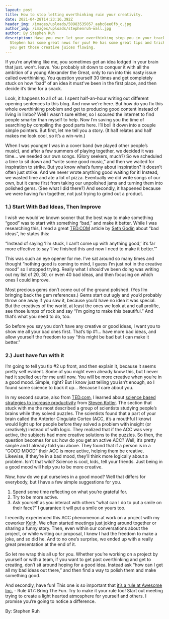 ```yaml
---
layout: post
title: How to stop letting overthinking ruin your creativity.
date: 2021-04-28T14:23:16.392Z
header_img: /images/uploads/50983535057_aabc6ee6fb_c.jpg
author_img: /images/uploads/stephenruh-wall.jpg
author: By Stephen Ruh
description: Have you ever let your overthinking stop you in your tracks? Well,
  Stephen has some great news for you! He has some great tips and tricks to help
  you get those creative juices flowing.
---
```

If you’re anything like me, you sometimes get an idea lodged in your brain that just. won’t. leave. You probably sit down to conquer it with all the ambition of a young Alexander the Great, only to run into this nasty issue called overthinking. You question yourself 30 times and get completely stuck on how “bad” of an idea it must've been in the first place, and then decide it’s time for a snack.

Look, it happens to all of us. I spent half-an-hour writing out different opening sentences to this blog. And now we’re here. But how do you fix this whole overthinking problem and get to producing good content instead of living in limbo? Well I wasn’t sure either, so I scoured the internet to find people smarter than myself to help. Now I’m saving you the time of searching by compiling the good parts here. I’ll boil it down into a couple simple pointers. But first, let me tell you a story. (It half relates and half makes me look cool, so it’s a win-win.)

When I was younger I was in a cover band (we played other people’s music), and after a few summers of playing together, we decided it was time… we needed our own songs. (Glory seekers, much?) So we scheduled a time to sit down and “write some good music,” and then we waited for inspiration to strike. But you know what’s funny about inspiration? It doesn’t often just strike. And we never wrote anything good waiting for it! Instead, we wasted time and ate a lot of pizza. Eventually we did write songs of our own, but it came first from taking our unpolished jams and turning them into polished gems. (See what I did there?) And secondly, it happened because we were having fun together, not just trying to grind out a product.

### **1.) Start With Bad Ideas, Then Improve**

I wish we would’ve known sooner that the best way to make something “good” was to start with something “bad,” and make it better. While I was researching this, I read a great [TED.COM](https://ideas.ted.com/heres-why-you-need-to-have-more-bad-ideas/) article by [Seth Godin](https://ideas.ted.com/author/seth-godin/) about “bad ideas”, he states this:

“Instead of saying ‘I’m stuck, I can’t come up with anything good,’ it’s far more effective to say ‘I’ve finished this and now I need to make it better.’” 

This was such an eye opener for me. I’ve sat around so many times and thought “nothing good is coming to mind, I guess I’m just not in the creative mood” so I stopped trying. Really what I should’ve been doing was writing out my list of 20, 30, or even 40 bad ideas, and then focusing on which ones I could improve. 

Most precious gems don’t come out of the ground polished. (Yes I’m bringing back the gem references.) Gems start out ugly and you’d probably throw one away if you saw it, because you’d have no idea it was special. But the creatives of the world, at least the ones we look at and call prolific, see those lumps of rock and say “I’m going to make this beautiful.” And that’s what you need to do, too. 

So before you say you don’t have any creative or good ideas, I want you to show me all your bad ones first. That’s tip #1… have more bad ideas, and allow yourself the freedom to say “this might be bad but I can make it better.” 

### **2.) Just have fun with it**

I’m going to tell you tip #2 up front, and then explain it, because it seems pretty self evident. Some of you might even already know this, but I never had it spelled out for me until now. You will be more creative when you’re in a good mood. Simple, right? But I know just telling you isn’t enough, so I found some science to back it up... Because I care about you.

In my second source, also from [TED.com](https://www.ted.com/), I learned about [science based strategies to increase productivity](https://ideas.ted.com/3-science-based-strategies-to-increase-your-creativity/) from [Steven Kotler](https://ideas.ted.com/author/steven-kotler/). The section that stuck with me the most described a group of scientists studying people’s brains while they solved puzzles. The scientists found that a part of your brain called the Anterior Cingulate Cortex (ACC, it’s a mouthful I know) would light up for people before they solved a problem with insight (or creatively) instead of with logic. They realized that if the ACC was very active, the subjects had more creative solutions to the puzzles. So then, the question becomes for us: how do you get an active ACC? Well, it’s pretty simple and I already told you above. They found that if a person is in a “GOOD MOOD” their ACC is more active, helping them be creative. Likewise, if they’re in a bad mood, they’ll think more logically about a problem. Isn't that wild? Science is cool, kids, tell your friends. Just being in a good mood will help you to be more creative. 

Now, how do we put ourselves in a good mood? Well that differs for everybody, but I have a few simple suggestions for you. 

1. Spend some time reflecting on what you’re grateful for. 
2. Try to be more active. 
3. Ask yourself as you interact with others “what can I do to put a smile on their face?” I guarantee it will put a smile on yours too.  

I recently experienced this ACC phenomenon at work on a project with my coworker [Keith](https://www.keithmcmunn.com/). We often started meetings just joking around together or sharing a funny story. Then, even within our conversations about the project, or while writing our proposal, I knew I had the freedom to make a joke, and so did he. And to no one’s surprise, we ended up with a really great presentation at the end of it.

So let me wrap this all up for you. Whether you’re working on a project by yourself or with a team, if you want to get past overthinking and get to creating, don’t sit around hoping for a good idea. Instead ask “how can I get all my bad ideas out there,” and then find a way to polish them and make something good. 

And secondly, have fun! This one is so important that [it’s a rule at Awesome Inc.](https://www.awesomeinc.org/assets/culture-book.pdf) - Rule #17: Bring The Fun. Try to make it your rule too! Start out meeting trying to create a light hearted atmosphere for yourself and others. I promise you’re going to notice a difference. 

By: Stephen Ruh